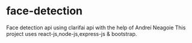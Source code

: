 # face-detection
Face detection api using clarifai api with the help of Andrei Neagoie 
This project uses react-js,node-js,express-js & bootstrap.
